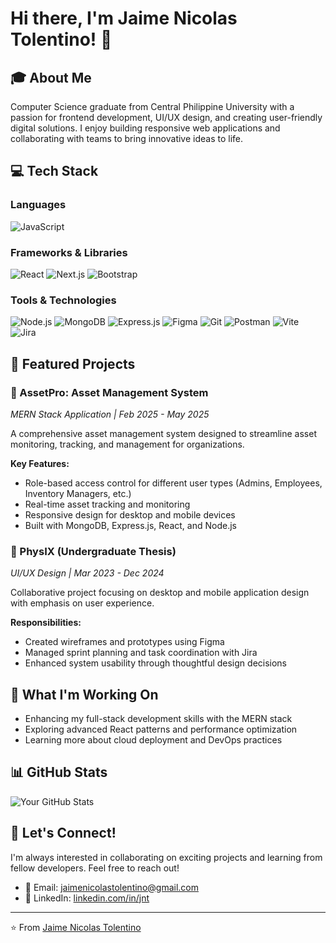 # Hi there, I'm Jaime Nicolas Tolentino! 👋

## 🎓 About Me
Computer Science graduate from Central Philippine University with a passion for frontend development, UI/UX design, and creating user-friendly digital solutions. I enjoy building responsive web applications and collaborating with teams to bring innovative ideas to life.

## 💻 Tech Stack

### Languages
![JavaScript](https://img.shields.io/badge/-JavaScript-F7DF1E?style=flat-square&logo=javascript&logoColor=black)

### Frameworks & Libraries
![React](https://img.shields.io/badge/-React-61DAFB?style=flat-square&logo=react&logoColor=black)
![Next.js](https://img.shields.io/badge/-Next.js-000000?style=flat-square&logo=next.js&logoColor=white)
![Bootstrap](https://img.shields.io/badge/-Bootstrap-7952B3?style=flat-square&logo=bootstrap&logoColor=white)

### Tools & Technologies
![Node.js](https://img.shields.io/badge/-Node.js-339933?style=flat-square&logo=node.js&logoColor=white)
![MongoDB](https://img.shields.io/badge/-MongoDB-47A248?style=flat-square&logo=mongodb&logoColor=white)
![Express.js](https://img.shields.io/badge/-Express.js-000000?style=flat-square&logo=express&logoColor=white)
![Figma](https://img.shields.io/badge/-Figma-F24E1E?style=flat-square&logo=figma&logoColor=white)
![Git](https://img.shields.io/badge/-Git-F05032?style=flat-square&logo=git&logoColor=white)
![Postman](https://img.shields.io/badge/-Postman-FF6C37?style=flat-square&logo=postman&logoColor=white)
![Vite](https://img.shields.io/badge/-Vite-646CFF?style=flat-square&logo=vite&logoColor=white)
![Jira](https://img.shields.io/badge/-Jira-0052CC?style=flat-square&logo=jira&logoColor=white)

## 🚀 Featured Projects

### 🏢 AssetPro: Asset Management System
*MERN Stack Application | Feb 2025 - May 2025*

A comprehensive asset management system designed to streamline asset monitoring, tracking, and management for organizations.

**Key Features:**
- Role-based access control for different user types (Admins, Employees, Inventory Managers, etc.)
- Real-time asset tracking and monitoring
- Responsive design for desktop and mobile devices
- Built with MongoDB, Express.js, React, and Node.js

### 📱 PhysIX (Undergraduate Thesis)
*UI/UX Design | Mar 2023 - Dec 2024*

Collaborative project focusing on desktop and mobile application design with emphasis on user experience.

**Responsibilities:**
- Created wireframes and prototypes using Figma
- Managed sprint planning and task coordination with Jira
- Enhanced system usability through thoughtful design decisions

## 🌟 What I'm Working On
- Enhancing my full-stack development skills with the MERN stack
- Exploring advanced React patterns and performance optimization
- Learning more about cloud deployment and DevOps practices


## 📊 GitHub Stats
![Your GitHub Stats](https://github-readme-stats.vercel.app/api?username=jntolentino&show_icons=true&theme=radical)

## 🤝 Let's Connect!
I'm always interested in collaborating on exciting projects and learning from fellow developers. Feel free to reach out!

- 📧 Email: jaimenicolastolentino@gmail.com
- 💼 LinkedIn: [linkedin.com/in/jnt](https://www.linkedin.com/in/jntolentino1201)

---
⭐️ From [Jaime Nicolas Tolentino](https://github.com/jntolentino)


